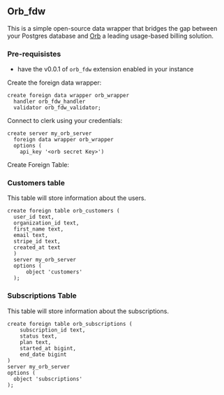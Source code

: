 ## Orb_fdw

This is a simple open-source data wrapper that bridges the gap between your Postgres database and [Orb](https://www.withorb.com/) a leading usage-based billing solution.

### Pre-requisistes

- have the v0.0.1 of `orb_fdw` extension enabled in your instance

Create the foreign data wrapper:

```
create foreign data wrapper orb_wrapper
  handler orb_fdw_handler
  validator orb_fdw_validator;
```

Connect to clerk using your credentials:

```
create server my_orb_server
  foreign data wrapper orb_wrapper
  options (
    api_key '<orb secret Key>')
```

Create Foreign Table:

### Customers table

This table will store information about the users.

```
create foreign table orb_customers (
  user_id text,
  organization_id text,
  first_name text,
  email text,
  stripe_id text,
  created_at text
  )
  server my_orb_server
  options (
      object 'customers'
  );
```

### Subscriptions Table

This table will store information about the subscriptions.

```
create foreign table orb_subscriptions (
    subscription_id text,
    status text,
    plan text,
    started_at bigint,
    end_date bigint
)
server my_orb_server
options (
  object 'subscriptions'
);
```